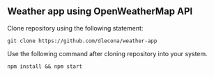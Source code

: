 
## Weather app using OpenWeatherMap API

Clone repository using the following statement:
```
git clone https://github.com/dlecona/weather-app
```

Use the following command after cloning repository into your system.
```
npm install && npm start
```
